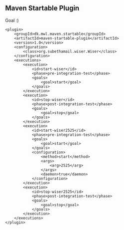 Maven Startable Plugin
----------------------

Goal :)

    <plugin>
        <groupId>dk.mwl.maven.startable</groupId>
        <artifactId>maven-startable-plugin</artifactId>
        <version>1.0</version>
        <configuration>
            <class>org.subethamail.wiser.Wiser</class>
        </configuration>
        <executions>
            <execution>
                <id>start-wiser</id>
                <phase>pre-integration-test</phase>
                <goals>
                    <goal>start</goal>
                </goals>
            </execution>
            <execution>
                <id>stop-wiser</id>
                <phase>post-integration-test</phase>
                <goals>
                    <goal>stop</goal>
                </goals>
            </execution>
            <execution>
                <id>start-wiser2525</id>
                <phase>pre-integration-test</phase>
                <goals>
                    <goal>start</goal>
                </goals>
                <configuration>
                    <method>start</method>
                    <args>
                        <arg>2525</arg>
                    </args>
                    <daemon>true</daemon>
                </configuration>
            </execution>
            <execution>
                <id>stop-wiser2525</id>
                <phase>post-integration-test</phase>
                <goals>
                    <goal>stop</goal>
                </goals>
            </execution>
        </executions>
    </plugin>
